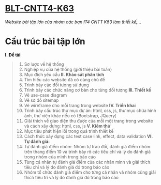 # [BLT-CNTT4-K63](https://github.com/takeisan24/BLT-CNTT4-K63)
*Website bài tập lớn của nhóm các bạn IT4 CNTT K63 làm thiết kế,...*
# Cấu trúc bài tập lớn
**I. Đề tài**
> 1. Sơ lược về hệ thống
> 2. Nghiệp vụ của hệ thống (giới thiệu bài toán)
> 3. Mục đích yêu cầu
**II. Khảo sát phân tích**
> 1. Tìm hiểu các website đã có cùng chủ đề
> 2. Trình bày các đối tượng sử dụng
> 3. Trình bày các chức năng cơ bản cho từng đối tượng
**III. Thiết kế**
> 1. Vẽ use-case diagram
> 2. Vẽ sơ đồ sitemap
> 3. Vẽ wireframe cho mỗi trang trong website
**IV. Triển khai**
> 1. Trình bày cấu trúc thư mục dự án: html, css, js, thư mục chứa hình ảnh, thư viện khác nếu có (Bootstrap, JQuery)
> 2. Giải thích về giao diện thu được của mỗi một trang trong website và cách xây dựng: html, css, js
**V. Kiểm thử**
> 1. Mục tiêu phát hiện lỗi trong quá trình thiết kế
> 2. Cách thức xây dựng các test case link, effect, data validation
**VI. Tự đánh giá:**
> 1. Tự đánh giá điểm nhóm: Nhóm tự trao đổi, đánh giá điểm nhóm trên thang điểm 10 và trình bày rõ các tiêu chí và lý do đánh giá trong nhóm của mình trong báo cáo
> 2. Từng cá nhân tự đánh giá điểm của các nhân mình và giải thích tiêu chí và lý do đánh giá đó trong báo cáo
> 3. Nhóm tổ chức đánh giá điểm cho từng cá nhân và nhóm cũng giải thích tiêu trí và lý do đánh giá đó trong báo cáo
